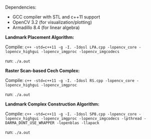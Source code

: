 Dependencies:
* GCC compiler with STL and c++11 support
* OpenCV 3.2 (for visualization/plotting)
* Armadillo 8.4 (for linear algebra)


**Landmark Placement Algorithm:**

Compile: ```c++ -std=c++11 -g -I. -Idosl LPA.cpp -lopencv_core -lopencv_highgui -lopencv_imgproc -lopencv_imgcodecs```

run: ```./a.out```


**Raster Scan-based Cech Complex:**

Compile: ```c++ -std=c++11 -g -I. -Idosl RS.cpp -lopencv_core -lopencv_highgui -lopencv_imgproc```

run: ```./a.out```


**Landmark Complex Construction Algorithm:**

Compile: ```c++ -std=c++11 -g -I. -Idosl SP8.cpp -lopencv_core -lopencv_highgui -lopencv_imgproc -lopencv_imgcodecs -lpthread -DARMA_DONT_USE_WRAPPER -lopenblas -llapack```

run: ```./a.out```

